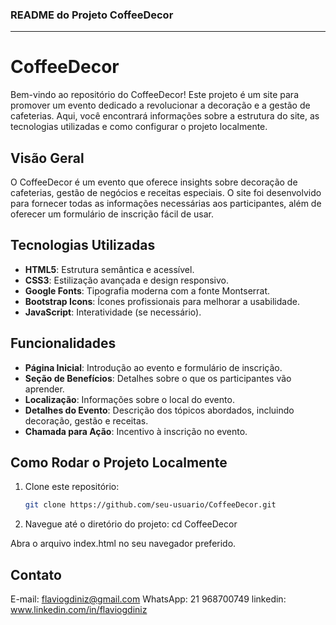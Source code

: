 ### README do Projeto CoffeeDecor

---

# CoffeeDecor

Bem-vindo ao repositório do CoffeeDecor! Este projeto é um site para promover um evento dedicado a revolucionar a decoração e a gestão de cafeterias. Aqui, você encontrará informações sobre a estrutura do site, as tecnologias utilizadas e como configurar o projeto localmente.

## Visão Geral

O CoffeeDecor é um evento que oferece insights sobre decoração de cafeterias, gestão de negócios e receitas especiais. O site foi desenvolvido para fornecer todas as informações necessárias aos participantes, além de oferecer um formulário de inscrição fácil de usar.

## Tecnologias Utilizadas

- **HTML5**: Estrutura semântica e acessível.
- **CSS3**: Estilização avançada e design responsivo.
- **Google Fonts**: Tipografia moderna com a fonte Montserrat.
- **Bootstrap Icons**: Ícones profissionais para melhorar a usabilidade.
- **JavaScript**: Interatividade (se necessário).


## Funcionalidades

- **Página Inicial**: Introdução ao evento e formulário de inscrição.
- **Seção de Benefícios**: Detalhes sobre o que os participantes vão aprender.
- **Localização**: Informações sobre o local do evento.
- **Detalhes do Evento**: Descrição dos tópicos abordados, incluindo decoração, gestão e receitas.
- **Chamada para Ação**: Incentivo à inscrição no evento.

## Como Rodar o Projeto Localmente

1. Clone este repositório:
   ```sh
   git clone https://github.com/seu-usuario/CoffeeDecor.git

 2. Navegue até o diretório do projeto:
 cd CoffeeDecor

Abra o arquivo index.html no seu navegador preferido.

## Contato
E-mail: flaviogdiniz@gmail.com
WhatsApp: 21 968700749
linkedin: www.linkedin.com/in/flaviogdiniz
